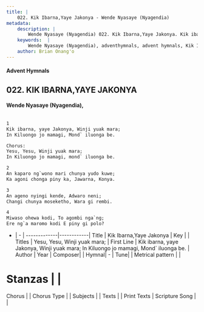 ```yaml
---
title: |
    022. Kik Ibarna,Yaye Jakonya - Wende Nyasaye (Nyagendia)
metadata:
    description: |
        Wende Nyasaye (Nyagendia) 022. Kik Ibarna,Yaye Jakonya. Kik ibarna, yaye Jakonya, Winji yuak mara;  In Kiluongo jo mamagi, Mond` iluonga be.  Chorus: Yesu, Yesu, Winji yuak mara;  In Kiluongo jo mamagi, mond` iluonga be.  
    keywords:  |
        Wende Nyasaye (Nyagendia), adventhymnals, advent hymnals, Kik Ibarna,Yaye Jakonya, Kik ibarna, yaye Jakonya, Winji yuak mara;  In Kiluongo jo mamagi, Mond` iluonga be.. Yesu, Yesu, Winji yuak mara; 
    author: Brian Onang'o
---
```


#### Advent Hymnals
## 022. KIK IBARNA,YAYE JAKONYA
####  Wende Nyasaye (Nyagendia),

```txt

1
Kik ibarna, yaye Jakonya, Winji yuak mara; 
In Kiluongo jo mamagi, Mond` iluonga be.

Chorus:
Yesu, Yesu, Winji yuak mara; 
In Kiluongo jo mamagi, mond` iluonga be.

2
An kaparo ng`wono mari chunya yudo kuwe; 
Ka agoni chonga piny ka, Jawarna, Konya.

3
An ageno nyingi kende, Adwaro neni; 
Changi chunya moseketho, Wara gi rembi.

4
Miwaso ohewa kodi, To agombi nga`ng; 
Ere ng`a maromo kodi E piny gi polo?


```

- |   -  |
-------------|------------|
Title | Kik Ibarna,Yaye Jakonya |
Key |  |
Titles | Yesu, Yesu, Winji yuak mara;  |
First Line | Kik ibarna, yaye Jakonya, Winji yuak mara;  In Kiluongo jo mamagi, Mond` iluonga be. |
Author | 
Year | 
Composer| |
Hymnal|  - |
Tune|  |
Metrical pattern | |
# Stanzas |  |
Chorus |  |
Chorus Type |  |
Subjects | |
Texts |  |
Print Texts | 
Scripture Song |  |
    
